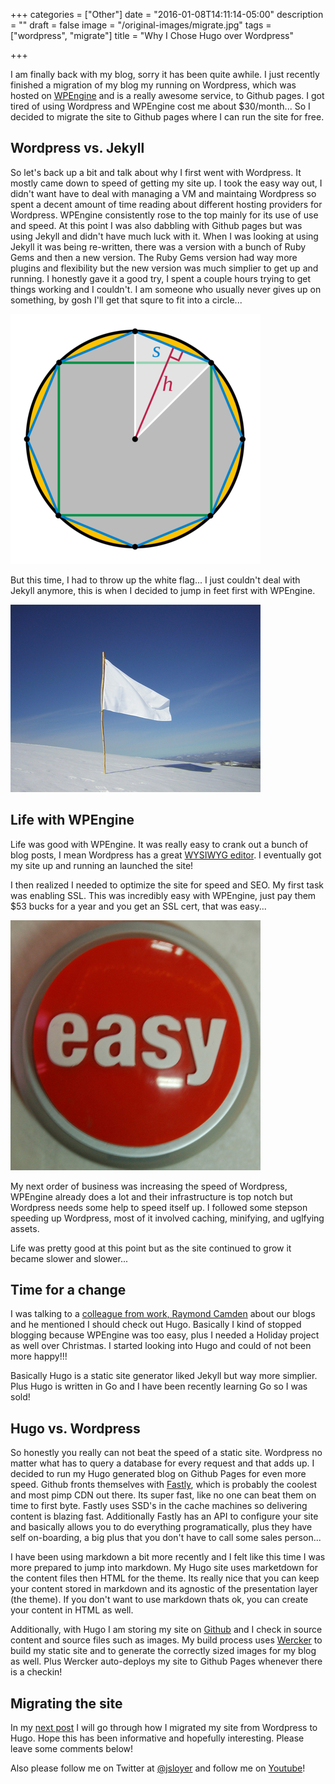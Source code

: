 +++
categories = ["Other"]
date = "2016-01-08T14:11:14-05:00"
description = ""
draft = false
image = "/original-images/migrate.jpg"
tags = ["wordpress", "migrate"]
title = "Why I Chose Hugo over Wordpress"

+++

I am finally back with my blog, sorry it has been quite awhile.  I just recently finished a migration of my blog my running on Wordpress, which was hosted on [WPEngine](http://wpengine.com) and is a really awesome service, to Github pages.  I got tired of using Wordpress and WPEngine cost me about $30/month...  So I decided to migrate the site to Github pages where I can run the site for free.

## Wordpress vs. Jekyll

So let's back up a bit and talk about why I first went with Wordpress.  It mostly came down to speed of getting my site up.  I took the easy way out, I didn't want have to deal with managing a VM and maintaing Wordpress so spent a decent amount of time reading about different hosting providers for Wordpress.  WPEngine consistently rose to the top mainly for its use of use and speed.  At this point I was also dabbling with Github pages but was using Jekyll and didn't have much luck with it.  When I was looking at using Jekyll it was being re-written, there was a version with a bunch of Ruby Gems and then a new version.  The Ruby Gems version had way more plugins and flexibility but the new version was much simplier to get up and running.  I honestly gave it a good try, I spent a couple hours trying to get things working and I couldn't.  I am someone who usually never gives up on something, by gosh I'll get that squre to fit into a circle...

[![square into a cirlc](/images/circle-into-square-thumb.png)](/images/circle-into-square-thumb.png)

But this time, I had to throw up the white flag...  I just couldn't deal with Jekyll anymore, this is when I decided to jump in feet first with WPEngine.

[![white flag](/images/white-flag-thumb.jpg)](/images/white-flag-thumb.jpg)

## Life with WPEngine

Life was good with WPEngine.  It was really easy to crank out a bunch of blog posts, I mean Wordpress has a great [WYSIWYG editor](https://en.wikipedia.org/wiki/WYSIWYG).  I eventually got my site up and running an launched the site!

I then realized I needed to optimize the site for speed and SEO.  My first task was enabling SSL.  This was incredibly easy with WPEngine, just pay them $53 bucks for a year and you get an SSL cert, that was easy...

[![easy](/images/easy-thumb.jpg)](/images/easy-thumb.jpg)

My next order of business was increasing the speed of Wordpress, WPEngine already does a lot and their infrastructure is top notch but Wordpress needs some help to speed itself up.  I followed some stepson speeding up Wordpress, most of it involved caching, minifying, and uglfying assets.

Life was pretty good at this point but as the site continued to grow it became slower and slower...

## Time for a change

I was talking to a [colleague from work, Raymond Camden](https://twitter.com/raymondcamden) about our blogs and he mentioned I should check out Hugo.  Basically I kind of stopped blogging because WPEngine was too easy, plus I needed a Holiday project as well over Christmas.  I started looking into Hugo and could of not been more happy!!!

Basically Hugo is a static site generator liked Jekyll but way more simplier.  Plus Hugo is written in Go and I have been recently learning Go so I was sold!

## Hugo vs. Wordpress

So honestly you really can not beat the speed of a static site.  Wordpress no matter what has to query a database for every request and that adds up.  I decided to run my Hugo generated blog on Github Pages for even more speed.  Github fronts themselves with [Fastly](http://fastly.com), which is probably the coolest and most pimp CDN out there.  Its super fast, like no one can beat them on time to first byte.  Fastly uses SSD's in the cache machines so delivering content is blazing fast.  Additionally Fastly has an API to configure your site and basically allows you to do everything programatically, plus they have self on-boarding, a big plus that you don't have to call some sales person...

I have been using markdown a bit more recently and I felt like this time I was more prepared to jump into markdown.  My Hugo site uses marketdown for the content files then HTML for the theme.  Its really nice that you can keep your content stored in markdown and its agnostic of the presentation layer (the theme).  If you don't want to use markdown thats ok, you can create your content in HTML as well.

Additionally, with Hugo I am storing my site on [Github](http://github.com/jsloyer/jsloyer) and I check in source content and source files such as images.  My build process uses [Wercker](http://wercker.com) to build my static site and to generate the correctly sized images for my blog as well.  Plus Wercker auto-deploys my site to Github Pages whenever there is a checkin!

## Migrating the site

In my [next post](/post/why-i-chose-hugo-over-wordpress/) I will go through how I migrated my site from Wordpress to Hugo.  Hope this has been informative and hopefully interesting.  Please leave some comments below!

Also please follow me on Twitter at [@jsloyer](http://twitter.com/jsloyer) and follow me on [Youtube](https://www.youtube.com/channel/UCQb6E0NWy6kVglreLNigxng)!

